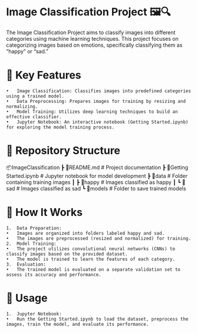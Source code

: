 # Image Classification Project 🖼️🔍

The Image Classification Project aims to classify images into different categories using machine learning techniques. This project focuses on categorizing images based on emotions, specifically classifying them as “happy” or “sad.”

# 🚀 Key Features

	•	Image Classification: Classifies images into predefined categories using a trained model.
	•	Data Preprocessing: Prepares images for training by resizing and normalizing.
	•	Model Training: Utilizes deep learning techniques to build an effective classifier.
	•	Jupyter Notebook: An interactive notebook (Getting Started.ipynb) for exploring the model training process.

# 📂 Repository Structure

📦ImageClassification
 ┣ 📜README.md                   # Project documentation
 ┣ 📜Getting Started.ipynb        # Jupyter notebook for model development
 ┣ 📂data                         # Folder containing training images
 ┃ ┣ 📂happy                     # Images classified as happy
 ┃ ┗ 📂sad                       # Images classified as sad
 ┗ 📜models                       # Folder to save trained models

# 🧠 How It Works

	1.	Data Preparation:
	•	Images are organized into folders labeled happy and sad.
	•	The images are preprocessed (resized and normalized) for training.
	2.	Model Training:
	•	The project utilizes convolutional neural networks (CNNs) to classify images based on the provided dataset.
	•	The model is trained to learn the features of each category.
	3.	Evaluation:
	•	The trained model is evaluated on a separate validation set to assess its accuracy and performance.

# 🔧 Usage

	1.	Jupyter Notebook:
	•	Run the Getting Started.ipynb to load the dataset, preprocess the images, train the model, and evaluate its performance.
